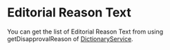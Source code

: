 # Editorial Reason Text
You can get the list of Editorial Reason Text from using getDisapprovalReason of [DictionaryService](/docs/en/api_reference/services/DictionaryService.md).
